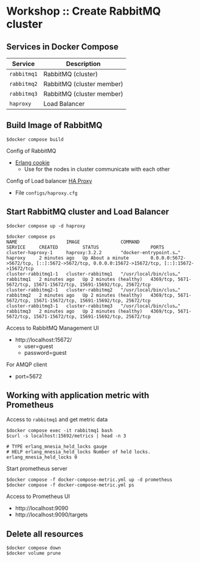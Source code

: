 # Workshop :: Create RabbitMQ cluster


## Services in Docker Compose

| Service     | Description               |
| ----------- | ------------------------- |
| `rabbitmq1` | RabbitMQ (cluster)        |
| `rabbitmq2` | RabbitMQ (cluster member) |
| `rabbitmq3` | RabbitMQ (cluster member) |
| `haproxy`   | Load Balancer             |

## Build Image of RabbitMQ
```
$docker compose build
```

Config of RabbitMQ
* [Erlang cookie](https://www.rabbitmq.com/docs/clustering#erlang-cookie)
  * Use for the nodes in cluster communicate with each other

Config of Load balancer [HA Proxy](http://www.haproxy.org/)
* File `configs/haproxy.cfg`


## Start RabbitMQ cluster and Load Balancer
```
$docker compose up -d haproxy

$docker compose ps
NAME                  IMAGE               COMMAND                  SERVICE     CREATED         STATUS                   PORTS
cluster-haproxy-1     haproxy:3.2.2       "docker-entrypoint.s…"   haproxy     2 minutes ago   Up About a minute        0.0.0.0:5672->5672/tcp, [::]:5672->5672/tcp, 0.0.0.0:15672->15672/tcp, [::]:15672->15672/tcp
cluster-rabbitmq1-1   cluster-rabbitmq1   "/usr/local/bin/clus…"   rabbitmq1   2 minutes ago   Up 2 minutes (healthy)   4369/tcp, 5671-5672/tcp, 15671-15672/tcp, 15691-15692/tcp, 25672/tcp
cluster-rabbitmq2-1   cluster-rabbitmq2   "/usr/local/bin/clus…"   rabbitmq2   2 minutes ago   Up 2 minutes (healthy)   4369/tcp, 5671-5672/tcp, 15671-15672/tcp, 15691-15692/tcp, 25672/tcp
cluster-rabbitmq3-1   cluster-rabbitmq3   "/usr/local/bin/clus…"   rabbitmq3   2 minutes ago   Up 2 minutes (healthy)   4369/tcp, 5671-5672/tcp, 15671-15672/tcp, 15691-15692/tcp, 25672/tcp
```

Access to RabbitMQ Management UI
* http://localhost:15672/
  * user=guest
  * password=guest

For AMQP client
* port=5672

## Working with application metric with Prometheus

Access to `rabbitmq1` and get metric data
```
$docker compose exec -it rabbitmq1 bash
$curl -s localhost:15692/metrics | head -n 3

# TYPE erlang_mnesia_held_locks gauge
# HELP erlang_mnesia_held_locks Number of held locks.
erlang_mnesia_held_locks 0
```

Start prometheus server
```
$docker compose -f docker-compose-metric.yml up -d prometheus
$docker compose -f docker-compose-metric.yml ps
```

Access to Prometheus UI
* http://localhost:9090
* http://localhost:9090/targets

## Delete all resources
```
$docker compose down
$docker volume prune
```